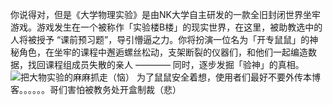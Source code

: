 你说得对，但是《大学物理实验》是由NK大学自主研发的一款全旧封闭世界坐牢游戏。游戏发生在一个被称作「实验楼B楼」的现实世界，在这里，被助教选中的人将被授予 “课前预习题”，导引懵逼之力。你将扮演一位名为「开专鼠鼠」的神秘角色，在坐牢的课程中邂逅螺丝松动，支架断裂的仪器们，和他们一起编造数据，找回课程组成员失散的亲人 ———— 同时，逐步发掘「验神」的真相。
![把大物实验的麻麻抓走（恼）](https://img1.imgtp.com/2023/05/25/4zSZ6vee.jpg)
为了鼠鼠安全着想，使用者们最好不要外传本博客。。。。。。哥们害怕被教务处开盒制裁（悲）
